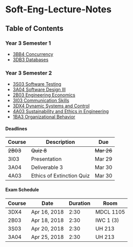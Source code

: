 # Soft-Eng-Lecture-Notes

## Table of Contents

### Year 3 Semester 1

- [3BB4 Concurrency](3A/3BB4/README.md)
- [3DB3 Databases](3A/3DB3/README.md)

### Year 3 Semester 2

- [3S03 Software Testing](3B/3S03/README.md)
- [3A04 Software Design III](3B/3A04/README.md)
- [2B03 Engineering Economics](3B/2B03/README.md)
- [3I03 Communication Skills](3B/3I03/README.md)
- [3DX4 Dynamic Systems and Control](3B/3DX4/README.md)
- [4A03 Sustainability and Ethics in Engineering](3B/4A03/README.md)
- [1BA3 Organizational Behavior](3B/1BA3/README.md)

#### Deadlines

Course | Description | Due
-------|-------------|----
~~2B03~~ | ~~Quiz 8~~ | ~~Mar 26~~
3I03 | Presentation | Mar 29
3A04 | Deliverable 3 | Mar 30
4A03 | Ethics of Extinction Quiz | Mar 30

#### Exam Schedule

Course | Date | Duration | Room
--------|------|---------|------
3DX4 | Apr 16, 2018 | 2:30 | MDCL 1105
2B03 | Apr 18, 2018 | 2:30 | IWC 1 (3)
3S03 | Apr 20, 2018 | 2:30 | UH 213
3A04 | Apr 25, 2018 | 2:30 | UH 213